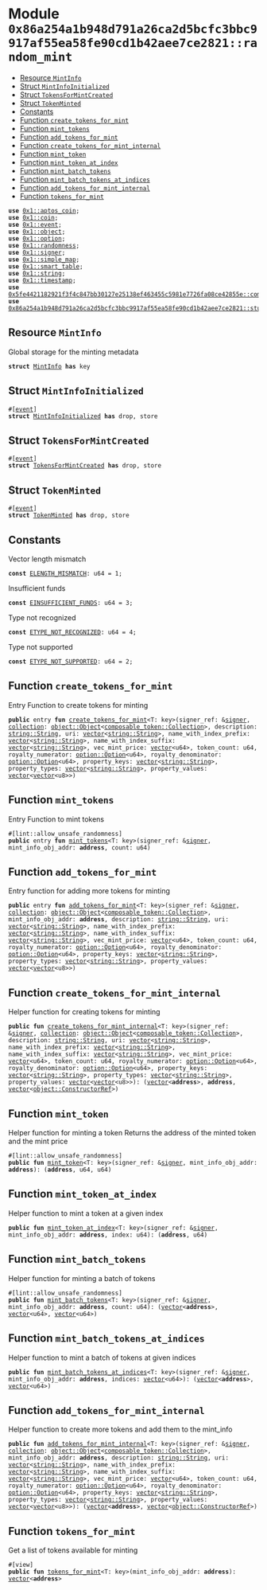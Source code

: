 
<a id="0x86a254a1b948d791a26ca2d5bcfc3bbc9917af55ea58fe90cd1b42aee7ce2821_random_mint"></a>

# Module `0x86a254a1b948d791a26ca2d5bcfc3bbc9917af55ea58fe90cd1b42aee7ce2821::random_mint`



-  [Resource `MintInfo`](#0x86a254a1b948d791a26ca2d5bcfc3bbc9917af55ea58fe90cd1b42aee7ce2821_random_mint_MintInfo)
-  [Struct `MintInfoInitialized`](#0x86a254a1b948d791a26ca2d5bcfc3bbc9917af55ea58fe90cd1b42aee7ce2821_random_mint_MintInfoInitialized)
-  [Struct `TokensForMintCreated`](#0x86a254a1b948d791a26ca2d5bcfc3bbc9917af55ea58fe90cd1b42aee7ce2821_random_mint_TokensForMintCreated)
-  [Struct `TokenMinted`](#0x86a254a1b948d791a26ca2d5bcfc3bbc9917af55ea58fe90cd1b42aee7ce2821_random_mint_TokenMinted)
-  [Constants](#@Constants_0)
-  [Function `create_tokens_for_mint`](#0x86a254a1b948d791a26ca2d5bcfc3bbc9917af55ea58fe90cd1b42aee7ce2821_random_mint_create_tokens_for_mint)
-  [Function `mint_tokens`](#0x86a254a1b948d791a26ca2d5bcfc3bbc9917af55ea58fe90cd1b42aee7ce2821_random_mint_mint_tokens)
-  [Function `add_tokens_for_mint`](#0x86a254a1b948d791a26ca2d5bcfc3bbc9917af55ea58fe90cd1b42aee7ce2821_random_mint_add_tokens_for_mint)
-  [Function `create_tokens_for_mint_internal`](#0x86a254a1b948d791a26ca2d5bcfc3bbc9917af55ea58fe90cd1b42aee7ce2821_random_mint_create_tokens_for_mint_internal)
-  [Function `mint_token`](#0x86a254a1b948d791a26ca2d5bcfc3bbc9917af55ea58fe90cd1b42aee7ce2821_random_mint_mint_token)
-  [Function `mint_token_at_index`](#0x86a254a1b948d791a26ca2d5bcfc3bbc9917af55ea58fe90cd1b42aee7ce2821_random_mint_mint_token_at_index)
-  [Function `mint_batch_tokens`](#0x86a254a1b948d791a26ca2d5bcfc3bbc9917af55ea58fe90cd1b42aee7ce2821_random_mint_mint_batch_tokens)
-  [Function `mint_batch_tokens_at_indices`](#0x86a254a1b948d791a26ca2d5bcfc3bbc9917af55ea58fe90cd1b42aee7ce2821_random_mint_mint_batch_tokens_at_indices)
-  [Function `add_tokens_for_mint_internal`](#0x86a254a1b948d791a26ca2d5bcfc3bbc9917af55ea58fe90cd1b42aee7ce2821_random_mint_add_tokens_for_mint_internal)
-  [Function `tokens_for_mint`](#0x86a254a1b948d791a26ca2d5bcfc3bbc9917af55ea58fe90cd1b42aee7ce2821_random_mint_tokens_for_mint)


<pre><code><b>use</b> <a href="">0x1::aptos_coin</a>;
<b>use</b> <a href="">0x1::coin</a>;
<b>use</b> <a href="">0x1::event</a>;
<b>use</b> <a href="">0x1::object</a>;
<b>use</b> <a href="">0x1::option</a>;
<b>use</b> <a href="">0x1::randomness</a>;
<b>use</b> <a href="">0x1::signer</a>;
<b>use</b> <a href="">0x1::simple_map</a>;
<b>use</b> <a href="">0x1::smart_table</a>;
<b>use</b> <a href="">0x1::string</a>;
<b>use</b> <a href="">0x1::timestamp</a>;
<b>use</b> <a href="">0x5fe4421182921f3f4c847bb30127e25138ef463455c5981e7726fa08ce42855e::composable_token</a>;
<b>use</b> <a href="studio.md#0x86a254a1b948d791a26ca2d5bcfc3bbc9917af55ea58fe90cd1b42aee7ce2821_studio">0x86a254a1b948d791a26ca2d5bcfc3bbc9917af55ea58fe90cd1b42aee7ce2821::studio</a>;
</code></pre>



<a id="0x86a254a1b948d791a26ca2d5bcfc3bbc9917af55ea58fe90cd1b42aee7ce2821_random_mint_MintInfo"></a>

## Resource `MintInfo`

Global storage for the minting metadata


<pre><code><b>struct</b> <a href="random_mint.md#0x86a254a1b948d791a26ca2d5bcfc3bbc9917af55ea58fe90cd1b42aee7ce2821_random_mint_MintInfo">MintInfo</a> <b>has</b> key
</code></pre>



<a id="0x86a254a1b948d791a26ca2d5bcfc3bbc9917af55ea58fe90cd1b42aee7ce2821_random_mint_MintInfoInitialized"></a>

## Struct `MintInfoInitialized`



<pre><code>#[<a href="">event</a>]
<b>struct</b> <a href="random_mint.md#0x86a254a1b948d791a26ca2d5bcfc3bbc9917af55ea58fe90cd1b42aee7ce2821_random_mint_MintInfoInitialized">MintInfoInitialized</a> <b>has</b> drop, store
</code></pre>



<a id="0x86a254a1b948d791a26ca2d5bcfc3bbc9917af55ea58fe90cd1b42aee7ce2821_random_mint_TokensForMintCreated"></a>

## Struct `TokensForMintCreated`



<pre><code>#[<a href="">event</a>]
<b>struct</b> <a href="random_mint.md#0x86a254a1b948d791a26ca2d5bcfc3bbc9917af55ea58fe90cd1b42aee7ce2821_random_mint_TokensForMintCreated">TokensForMintCreated</a> <b>has</b> drop, store
</code></pre>



<a id="0x86a254a1b948d791a26ca2d5bcfc3bbc9917af55ea58fe90cd1b42aee7ce2821_random_mint_TokenMinted"></a>

## Struct `TokenMinted`



<pre><code>#[<a href="">event</a>]
<b>struct</b> <a href="random_mint.md#0x86a254a1b948d791a26ca2d5bcfc3bbc9917af55ea58fe90cd1b42aee7ce2821_random_mint_TokenMinted">TokenMinted</a> <b>has</b> drop, store
</code></pre>



<a id="@Constants_0"></a>

## Constants


<a id="0x86a254a1b948d791a26ca2d5bcfc3bbc9917af55ea58fe90cd1b42aee7ce2821_random_mint_ELENGTH_MISMATCH"></a>

Vector length mismatch


<pre><code><b>const</b> <a href="random_mint.md#0x86a254a1b948d791a26ca2d5bcfc3bbc9917af55ea58fe90cd1b42aee7ce2821_random_mint_ELENGTH_MISMATCH">ELENGTH_MISMATCH</a>: u64 = 1;
</code></pre>



<a id="0x86a254a1b948d791a26ca2d5bcfc3bbc9917af55ea58fe90cd1b42aee7ce2821_random_mint_EINSUFFICIENT_FUNDS"></a>

Insufficient funds


<pre><code><b>const</b> <a href="random_mint.md#0x86a254a1b948d791a26ca2d5bcfc3bbc9917af55ea58fe90cd1b42aee7ce2821_random_mint_EINSUFFICIENT_FUNDS">EINSUFFICIENT_FUNDS</a>: u64 = 3;
</code></pre>



<a id="0x86a254a1b948d791a26ca2d5bcfc3bbc9917af55ea58fe90cd1b42aee7ce2821_random_mint_ETYPE_NOT_RECOGNIZED"></a>

Type not recognized


<pre><code><b>const</b> <a href="random_mint.md#0x86a254a1b948d791a26ca2d5bcfc3bbc9917af55ea58fe90cd1b42aee7ce2821_random_mint_ETYPE_NOT_RECOGNIZED">ETYPE_NOT_RECOGNIZED</a>: u64 = 4;
</code></pre>



<a id="0x86a254a1b948d791a26ca2d5bcfc3bbc9917af55ea58fe90cd1b42aee7ce2821_random_mint_ETYPE_NOT_SUPPORTED"></a>

Type not supported


<pre><code><b>const</b> <a href="random_mint.md#0x86a254a1b948d791a26ca2d5bcfc3bbc9917af55ea58fe90cd1b42aee7ce2821_random_mint_ETYPE_NOT_SUPPORTED">ETYPE_NOT_SUPPORTED</a>: u64 = 2;
</code></pre>



<a id="0x86a254a1b948d791a26ca2d5bcfc3bbc9917af55ea58fe90cd1b42aee7ce2821_random_mint_create_tokens_for_mint"></a>

## Function `create_tokens_for_mint`

Entry Function to create tokens for minting


<pre><code><b>public</b> entry <b>fun</b> <a href="random_mint.md#0x86a254a1b948d791a26ca2d5bcfc3bbc9917af55ea58fe90cd1b42aee7ce2821_random_mint_create_tokens_for_mint">create_tokens_for_mint</a>&lt;T: key&gt;(signer_ref: &<a href="">signer</a>, <a href="">collection</a>: <a href="_Object">object::Object</a>&lt;<a href="_Collection">composable_token::Collection</a>&gt;, description: <a href="_String">string::String</a>, uri: <a href="">vector</a>&lt;<a href="_String">string::String</a>&gt;, name_with_index_prefix: <a href="">vector</a>&lt;<a href="_String">string::String</a>&gt;, name_with_index_suffix: <a href="">vector</a>&lt;<a href="_String">string::String</a>&gt;, vec_mint_price: <a href="">vector</a>&lt;u64&gt;, token_count: u64, royalty_numerator: <a href="_Option">option::Option</a>&lt;u64&gt;, royalty_denominator: <a href="_Option">option::Option</a>&lt;u64&gt;, property_keys: <a href="">vector</a>&lt;<a href="_String">string::String</a>&gt;, property_types: <a href="">vector</a>&lt;<a href="_String">string::String</a>&gt;, property_values: <a href="">vector</a>&lt;<a href="">vector</a>&lt;u8&gt;&gt;)
</code></pre>



<a id="0x86a254a1b948d791a26ca2d5bcfc3bbc9917af55ea58fe90cd1b42aee7ce2821_random_mint_mint_tokens"></a>

## Function `mint_tokens`

Entry Function to mint tokens


<pre><code>#[lint::allow_unsafe_randomness]
<b>public</b> entry <b>fun</b> <a href="random_mint.md#0x86a254a1b948d791a26ca2d5bcfc3bbc9917af55ea58fe90cd1b42aee7ce2821_random_mint_mint_tokens">mint_tokens</a>&lt;T: key&gt;(signer_ref: &<a href="">signer</a>, mint_info_obj_addr: <b>address</b>, count: u64)
</code></pre>



<a id="0x86a254a1b948d791a26ca2d5bcfc3bbc9917af55ea58fe90cd1b42aee7ce2821_random_mint_add_tokens_for_mint"></a>

## Function `add_tokens_for_mint`

Entry function for adding more tokens for minting


<pre><code><b>public</b> entry <b>fun</b> <a href="random_mint.md#0x86a254a1b948d791a26ca2d5bcfc3bbc9917af55ea58fe90cd1b42aee7ce2821_random_mint_add_tokens_for_mint">add_tokens_for_mint</a>&lt;T: key&gt;(signer_ref: &<a href="">signer</a>, <a href="">collection</a>: <a href="_Object">object::Object</a>&lt;<a href="_Collection">composable_token::Collection</a>&gt;, mint_info_obj_addr: <b>address</b>, description: <a href="_String">string::String</a>, uri: <a href="">vector</a>&lt;<a href="_String">string::String</a>&gt;, name_with_index_prefix: <a href="">vector</a>&lt;<a href="_String">string::String</a>&gt;, name_with_index_suffix: <a href="">vector</a>&lt;<a href="_String">string::String</a>&gt;, vec_mint_price: <a href="">vector</a>&lt;u64&gt;, token_count: u64, royalty_numerator: <a href="_Option">option::Option</a>&lt;u64&gt;, royalty_denominator: <a href="_Option">option::Option</a>&lt;u64&gt;, property_keys: <a href="">vector</a>&lt;<a href="_String">string::String</a>&gt;, property_types: <a href="">vector</a>&lt;<a href="_String">string::String</a>&gt;, property_values: <a href="">vector</a>&lt;<a href="">vector</a>&lt;u8&gt;&gt;)
</code></pre>



<a id="0x86a254a1b948d791a26ca2d5bcfc3bbc9917af55ea58fe90cd1b42aee7ce2821_random_mint_create_tokens_for_mint_internal"></a>

## Function `create_tokens_for_mint_internal`

Helper function for creating tokens for minting


<pre><code><b>public</b> <b>fun</b> <a href="random_mint.md#0x86a254a1b948d791a26ca2d5bcfc3bbc9917af55ea58fe90cd1b42aee7ce2821_random_mint_create_tokens_for_mint_internal">create_tokens_for_mint_internal</a>&lt;T: key&gt;(signer_ref: &<a href="">signer</a>, <a href="">collection</a>: <a href="_Object">object::Object</a>&lt;<a href="_Collection">composable_token::Collection</a>&gt;, description: <a href="_String">string::String</a>, uri: <a href="">vector</a>&lt;<a href="_String">string::String</a>&gt;, name_with_index_prefix: <a href="">vector</a>&lt;<a href="_String">string::String</a>&gt;, name_with_index_suffix: <a href="">vector</a>&lt;<a href="_String">string::String</a>&gt;, vec_mint_price: <a href="">vector</a>&lt;u64&gt;, token_count: u64, royalty_numerator: <a href="_Option">option::Option</a>&lt;u64&gt;, royalty_denominator: <a href="_Option">option::Option</a>&lt;u64&gt;, property_keys: <a href="">vector</a>&lt;<a href="_String">string::String</a>&gt;, property_types: <a href="">vector</a>&lt;<a href="_String">string::String</a>&gt;, property_values: <a href="">vector</a>&lt;<a href="">vector</a>&lt;u8&gt;&gt;): (<a href="">vector</a>&lt;<b>address</b>&gt;, <b>address</b>, <a href="">vector</a>&lt;<a href="_ConstructorRef">object::ConstructorRef</a>&gt;)
</code></pre>



<a id="0x86a254a1b948d791a26ca2d5bcfc3bbc9917af55ea58fe90cd1b42aee7ce2821_random_mint_mint_token"></a>

## Function `mint_token`

Helper function for minting a token
Returns the address of the minted token and the mint price


<pre><code>#[lint::allow_unsafe_randomness]
<b>public</b> <b>fun</b> <a href="random_mint.md#0x86a254a1b948d791a26ca2d5bcfc3bbc9917af55ea58fe90cd1b42aee7ce2821_random_mint_mint_token">mint_token</a>&lt;T: key&gt;(signer_ref: &<a href="">signer</a>, mint_info_obj_addr: <b>address</b>): (<b>address</b>, u64, u64)
</code></pre>



<a id="0x86a254a1b948d791a26ca2d5bcfc3bbc9917af55ea58fe90cd1b42aee7ce2821_random_mint_mint_token_at_index"></a>

## Function `mint_token_at_index`

Helper function to mint a token at a given index


<pre><code><b>public</b> <b>fun</b> <a href="random_mint.md#0x86a254a1b948d791a26ca2d5bcfc3bbc9917af55ea58fe90cd1b42aee7ce2821_random_mint_mint_token_at_index">mint_token_at_index</a>&lt;T: key&gt;(signer_ref: &<a href="">signer</a>, mint_info_obj_addr: <b>address</b>, index: u64): (<b>address</b>, u64)
</code></pre>



<a id="0x86a254a1b948d791a26ca2d5bcfc3bbc9917af55ea58fe90cd1b42aee7ce2821_random_mint_mint_batch_tokens"></a>

## Function `mint_batch_tokens`

Helper function for minting a batch of tokens


<pre><code>#[lint::allow_unsafe_randomness]
<b>public</b> <b>fun</b> <a href="random_mint.md#0x86a254a1b948d791a26ca2d5bcfc3bbc9917af55ea58fe90cd1b42aee7ce2821_random_mint_mint_batch_tokens">mint_batch_tokens</a>&lt;T: key&gt;(signer_ref: &<a href="">signer</a>, mint_info_obj_addr: <b>address</b>, count: u64): (<a href="">vector</a>&lt;<b>address</b>&gt;, <a href="">vector</a>&lt;u64&gt;, <a href="">vector</a>&lt;u64&gt;)
</code></pre>



<a id="0x86a254a1b948d791a26ca2d5bcfc3bbc9917af55ea58fe90cd1b42aee7ce2821_random_mint_mint_batch_tokens_at_indices"></a>

## Function `mint_batch_tokens_at_indices`

Helper function to mint a batch of tokens at given indices


<pre><code><b>public</b> <b>fun</b> <a href="random_mint.md#0x86a254a1b948d791a26ca2d5bcfc3bbc9917af55ea58fe90cd1b42aee7ce2821_random_mint_mint_batch_tokens_at_indices">mint_batch_tokens_at_indices</a>&lt;T: key&gt;(signer_ref: &<a href="">signer</a>, mint_info_obj_addr: <b>address</b>, indices: <a href="">vector</a>&lt;u64&gt;): (<a href="">vector</a>&lt;<b>address</b>&gt;, <a href="">vector</a>&lt;u64&gt;)
</code></pre>



<a id="0x86a254a1b948d791a26ca2d5bcfc3bbc9917af55ea58fe90cd1b42aee7ce2821_random_mint_add_tokens_for_mint_internal"></a>

## Function `add_tokens_for_mint_internal`

Helper function to create more tokens and add them to the mint_info


<pre><code><b>public</b> <b>fun</b> <a href="random_mint.md#0x86a254a1b948d791a26ca2d5bcfc3bbc9917af55ea58fe90cd1b42aee7ce2821_random_mint_add_tokens_for_mint_internal">add_tokens_for_mint_internal</a>&lt;T: key&gt;(signer_ref: &<a href="">signer</a>, <a href="">collection</a>: <a href="_Object">object::Object</a>&lt;<a href="_Collection">composable_token::Collection</a>&gt;, mint_info_obj_addr: <b>address</b>, description: <a href="_String">string::String</a>, uri: <a href="">vector</a>&lt;<a href="_String">string::String</a>&gt;, name_with_index_prefix: <a href="">vector</a>&lt;<a href="_String">string::String</a>&gt;, name_with_index_suffix: <a href="">vector</a>&lt;<a href="_String">string::String</a>&gt;, vec_mint_price: <a href="">vector</a>&lt;u64&gt;, token_count: u64, royalty_numerator: <a href="_Option">option::Option</a>&lt;u64&gt;, royalty_denominator: <a href="_Option">option::Option</a>&lt;u64&gt;, property_keys: <a href="">vector</a>&lt;<a href="_String">string::String</a>&gt;, property_types: <a href="">vector</a>&lt;<a href="_String">string::String</a>&gt;, property_values: <a href="">vector</a>&lt;<a href="">vector</a>&lt;u8&gt;&gt;): (<a href="">vector</a>&lt;<b>address</b>&gt;, <a href="">vector</a>&lt;<a href="_ConstructorRef">object::ConstructorRef</a>&gt;)
</code></pre>



<a id="0x86a254a1b948d791a26ca2d5bcfc3bbc9917af55ea58fe90cd1b42aee7ce2821_random_mint_tokens_for_mint"></a>

## Function `tokens_for_mint`

Get a list of tokens available for minting


<pre><code>#[view]
<b>public</b> <b>fun</b> <a href="random_mint.md#0x86a254a1b948d791a26ca2d5bcfc3bbc9917af55ea58fe90cd1b42aee7ce2821_random_mint_tokens_for_mint">tokens_for_mint</a>&lt;T: key&gt;(mint_info_obj_addr: <b>address</b>): <a href="">vector</a>&lt;<b>address</b>&gt;
</code></pre>
